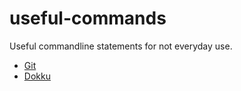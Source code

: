 # useful-commands

Useful commandline statements for not everyday use.

* [Git](git.md)
* [Dokku](dokku.md)
